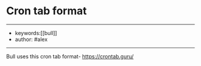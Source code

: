 # Cron tab format
---
- keywords:[[bull]]
- author: #alex
---
Bull uses this cron tab format- https://crontab.guru/